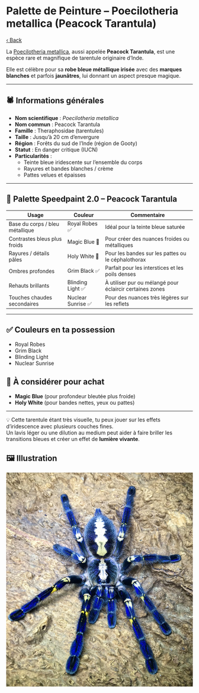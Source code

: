 # Palette de Peinture – Poecilotheria metallica (Peacock Tarantula)

[‹ Back](../index.md)

La [Poecilotheria metallica](https://en.wikipedia.org/wiki/Poecilotheria_metallica), aussi appelée **Peacock Tarantula**, est une espèce rare et magnifique de tarentule originaire d’Inde.

Elle est célèbre pour sa **robe bleue métallique irisée** avec des **marques blanches** et parfois **jaunâtres**, lui donnant un aspect presque magique.

---

## 🕷️ Informations générales

- **Nom scientifique** : _Poecilotheria metallica_
- **Nom commun** : Peacock Tarantula
- **Famille** : Theraphosidae (tarentules)
- **Taille** : Jusqu’à 20 cm d’envergure
- **Région** : Forêts du sud de l’Inde (région de Gooty)
- **Statut** : En danger critique (IUCN)
- **Particularités** :
  - Teinte bleue iridescente sur l’ensemble du corps
  - Rayures et bandes blanches / crème
  - Pattes velues et épaisses

---

## 🎨 Palette Speedpaint 2.0 – Peacock Tarantula

| Usage                           | Couleur            | Commentaire                                              |
| ------------------------------- | ------------------ | -------------------------------------------------------- |
| Base du corps / bleu métallique | Royal Robes ✅     | Idéal pour la teinte bleue saturée                       |
| Contrastes bleus plus froids    | Magic Blue 🛒      | Pour créer des nuances froides ou métalliques            |
| Rayures / détails pâles         | Holy White 🛒      | Pour les bandes sur les pattes ou le céphalothorax       |
| Ombres profondes                | Grim Black ✅      | Parfait pour les interstices et les poils denses         |
| Rehauts brillants               | Blinding Light ✅  | À utiliser pur ou mélangé pour éclaircir certaines zones |
| Touches chaudes secondaires     | Nuclear Sunrise ✅ | Pour des nuances très légères sur les reflets            |

---

## ✅ Couleurs en ta possession

- Royal Robes
- Grim Black
- Blinding Light
- Nuclear Sunrise

## 🛒 À considérer pour achat

- **Magic Blue** (pour profondeur bleutée plus froide)
- **Holy White** (pour bandes nettes, yeux ou pattes)

---

💡 Cette tarentule étant très visuelle, tu peux jouer sur les effets d’iridescence avec plusieurs couches fines.  
Un lavis léger ou une dilution au medium peut aider à faire briller les transitions bleues et créer un effet de **lumière vivante**.

## 🖼️ Illustration

![Illustration](peacock-tarantula.jpg)
